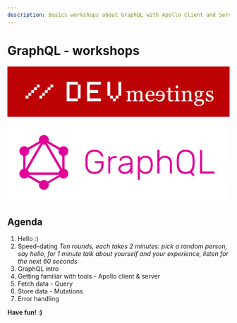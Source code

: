 ```yaml
---
description: Basics workshops about GraphQL with Apollo Client and Server.
---
```


# GraphQL - workshops



![](.gitbook/assets/image%20%285%29.png)

![](.gitbook/assets/image%20%287%29.png)

## Agenda

1. Hello :\)
2. Speed-dating _Ten rounds, each takes 2 minutes: pick a random person, say hello, for 1 minute talk about yourself and your experience, listen for the next 60 seconds_
3. GraphQL intro 
4. Getting familiar with tools - Apollo client & server 
5. Fetch data - Query
6. Store data - Mutations
7. Error handling



**Have fun! :\)**





